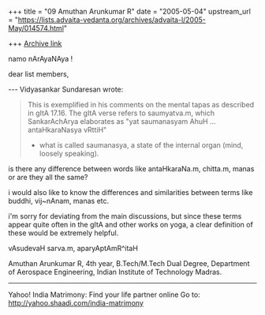 +++
title = "09 Amuthan Arunkumar R"
date = "2005-05-04"
upstream_url = "https://lists.advaita-vedanta.org/archives/advaita-l/2005-May/014574.html"

+++
[Archive link](https://lists.advaita-vedanta.org/archives/advaita-l/2005-May/014574.html)

namo nArAyaNAya !

dear list members,

--- Vidyasankar Sundaresan <svidyasankar at hotmail.com>
wrote:

> This is exemplified in his comments on the mental
> tapas as described in gItA 
> 17.16. The gItA verse refers to saumyatva.m, which
> SankarAchArya elaborates 
> as "yat saumanasyam AhuH ... antaHkaraNasya vRttiH"
> - what is called 
> saumanasya, a state of the internal organ (mind,
> loosely speaking). 

is there any difference between words like
antaHkaraNa.m, chitta.m, manas or are they all the
same?

i would also like to know the differences and
similarities between terms like buddhi, vij~nAnam,
manas etc. 

i'm sorry for deviating from the main discussions, but
since these terms appear quite often in the gItA and
other works on yoga, a clear definition of these would
be extremely helpful. 

vAsudevaH sarva.m, 
aparyAptAmR^itaH

Amuthan Arunkumar R,
4th year, B.Tech/M.Tech Dual Degree,
Department of Aerospace Engineering,
Indian Institute of Technology Madras.

________________________________________________________________________
Yahoo! India Matrimony: Find your life partner online
Go to: http://yahoo.shaadi.com/india-matrimony


